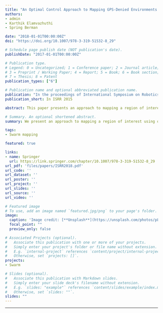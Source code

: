 ```yaml
---
title: "An Optimal Control Approach to Mapping GPS-Denied Environments using a Stochastic Robotic Swarm"
authors:
- admin
- Karthik Elamvazhuthi
- Spring Berman

date: "2018-01-01T00:00:00Z"
doi: "https://doi.org/10.1007/978-3-319-51532-8_29"

# Schedule page publish date (NOT publication's date).
publishDate: "2017-01-01T00:00:00Z"

# Publication type.
# Legend: 0 = Uncategorized; 1 = Conference paper; 2 = Journal article;
# 3 = Preprint / Working Paper; 4 = Report; 5 = Book; 6 = Book section;
# 7 = Thesis; 8 = Patent
publication_types: ["6"]

# Publication name and optional abbreviated publication name.
publication: "In the proceedings of International Symposium on Robotics Research"
publication_short: In ISRR 2015

abstract: This paper presents an approach to mapping a region of interest using observations from a robotic swarm without localization. The robots have local sensing capabilities and no communication, and they exhibit stochasticity in their motion.We model the swarm population dynamics with a set of advection-diffusion-reaction partial differential equations (PDEs). The map of the environment is incorporated into this model using a spatially-dependent indicator function that marks the presence or absence of the region of interest throughout the domain. To estimate this indicator function, we define it as the solution of an optimization problem in which we minimize an objective functional that is based on temporal robot data. The optimization is performed numerically offline using a standard gradient descent algorithm.Simulations show that our approach can produce fairly accurate estimates of the positions and geometries of different types of regions in an unknown environment.

# Summary. An optional shortened abstract.
summary: We present an approach to mapping a region of interest using observations from a robotic swarm without localization. The robots have local sensing capabilities and no communication, and they exhibit stochasticity in their motion.

tags:
- Swarm mapping

featured: true

links:
- name: Springer
  url: https://link.springer.com/chapter/10.1007/978-3-319-51532-8_29
url_pdf: 'files/papers/ISRR2018.pdf'
url_code: ''
url_dataset: ''
url_poster: ''
url_project: ''
url_slides: ''
url_source: ''
url_video: ''

# Featured image
# To use, add an image named `featured.jpg/png` to your page's folder.
image:
  caption: 'Image credit: [**Unsplash**](https://unsplash.com/photos/pLCdAaMFLTE)'
  focal_point: ""
  preview_only: false

# Associated Projects (optional).
#   Associate this publication with one or more of your projects.
#   Simply enter your project's folder or file name without extension.
#   E.g. `internal-project` references `content/project/internal-project/index.md`.
#   Otherwise, set `projects: []`.
projects:
- Swarm

# Slides (optional).
#   Associate this publication with Markdown slides.
#   Simply enter your slide deck's filename without extension.
#   E.g. `slides: "example"` references `content/slides/example/index.md`.
#   Otherwise, set `slides: ""`.
slides: ""
---
```


---
